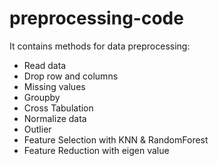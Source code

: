 # preprocessing-code

It contains methods for data preprocessing:

* Read data
* Drop row and columns
* Missing values
* Groupby
* Cross Tabulation
* Normalize data
* Outlier
* Feature Selection with KNN & RandomForest
* Feature Reduction with eigen value
